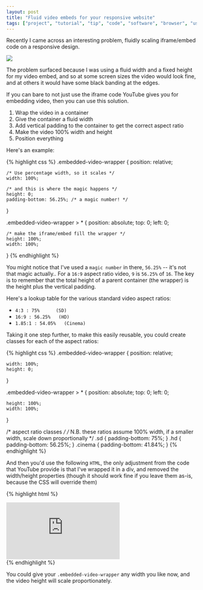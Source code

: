 ```yaml
---
layout: post
title: "Fluid video embeds for your responsive website"
tags: ["project", "tutorial", "tip", "code", "software", "browser", "usability", "development", "rwd"]
---
```

Recently I came across an interesting problem, fluidly scaling iframe/embed code on a responsive design.

![](http://uk.omg.li/SDVZ/Image%202013.10.29%2016%3A13%3A53.png)

The problem surfaced because I was using a fluid width and a fixed height for my video embed, and so at some screen sizes the video would look fine, and at others it would have some black banding at the edges.

<!-- more -->

If you can bare to not just use the iframe code YouTube gives you for embedding video, then you can use this solution.

1. Wrap the video in a container
2. Give the container a fluid width
3. Add vertical padding to the container to get the correct aspect ratio
4. Make the video 100% width and height
5. Position everything


Here's an example:

{% highlight css %}
.embedded-video-wrapper {
    position: relative;

    /* Use percentage width, so it scales */
    width: 100%;

    /* and this is where the magic happens */
    height: 0;
    padding-bottom: 56.25%; /* a magic number! */
}

.embedded-video-wrapper > * {
    position: absolute;
    top: 0;
    left: 0;

    /* make the iframe/embed fill the wrapper */
    height: 100%;
    width: 100%;
}
{% endhighlight %}

You might notice that I've used a `magic number` in there, `56.25%` -- it's not that magic actually.. For a `16:9` aspect ratio video, `9` is `56.25%` of `16`. The key is to remember that the total height of a parent container (the wrapper) is the height plus the vertical padding.

Here's a lookup table for the various standard video aspect ratios:
- `4:3 : 75%      (SD)`
- `16:9 : 56.25%   (HD)`
- `1.85:1 : 54.05%   (Cinema)`

Taking it one step further, to make this easily reusable, you could create classes for each of the aspect ratios:

{% highlight css %}
.embedded-video-wrapper {
    position: relative;

    width: 100%;
    height: 0;
}

.embedded-video-wrapper > * {
    position: absolute;
    top: 0;
    left: 0;

    height: 100%;
    width: 100%;
}

/* aspect ratio classes */
/* N.B. these ratios assume 100% width, if a smaller width, scale down proportionally */
.sd {
    padding-bottom: 75%;
}
.hd {
    padding-bottom: 56.25%;
}
.cinema {
    padding-bottom: 41.84%;
}
{% endhighlight %}

And then you'd use the following `HTML`, the only adjustment from the code that YouTube provide is that I've wrapped it in a div, and removed the width/height properties (though it should work fine if you leave them as-is, because the CSS will override them)

{% highlight html %}
<div class="embedded-video-wrapper hd">
    <iframe
        src="http://www.youtube.com/embed/xEhaVhta7sI"
        frameborder="0"
        allowfullscreen
    ></iframe>
</div>
{% endhighlight %}

You could give your `.embedded-video-wrapper` any width you like now, and the video height will scale proportionately.

